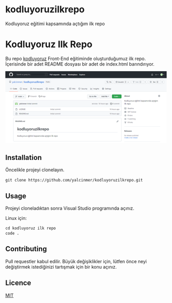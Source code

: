 # kodluyoruzilkrepo
Kodluyoruz eğitimi kapsamında açtığım ilk repo

# Kodluyoruz Ilk Repo
Bu repo [kodluyoruz](https://kodluyoruz.org/tr/kodluyoruz/) Front-End eğitiminde oluşturduğumuz ilk repo. İçerisinde bir adet README dosyası bir adet de index.html barındırıyor.

![proje_resmi](proje_resmi.png)

## Installation
Öncelikle projeyi clonelayın.

`git clone https://github.com/yalcinmer/kodluyoruzilkrepo.git`

## Usage
Projeyi cloneladıktan sonra Visual Studio programında açınız.

Linux için:
```
cd kodluyoruz ilk repo
code .
```
## Contributing
Pull requestler kabul edilir. Büyük değişiklikler için, lütfen önce neyi değiştirmek istediğinizi tartışmak için bir konu açınız.

## Licence
[MIT](https://choosealicense.com/licenses/mit/)
